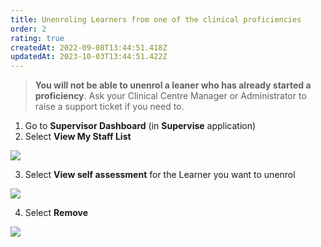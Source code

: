 ```yaml
---
title: Unenroling Learners from one of the clinical proficiencies
order: 2
rating: true
createdAt: 2022-09-08T13:44:51.418Z
updatedAt: 2023-10-03T13:44:51.422Z
---
```

> **You will not be able to unenrol a leaner who has already started a proficiency**. Ask your Clinical Centre Manager or Administrator to raise a support ticket if you need to. 

1. Go to **Supervisor Dashboard** (in **Supervise** application)
2. Select **View My Staff List**

![](/img/unenrolling_1.png)

3. Select **View self assessment** for the Learner you want to unenrol

![](/img/unenrolling_2.png)

4. Select **Remove**

![](/img/unenrolling_3.png)